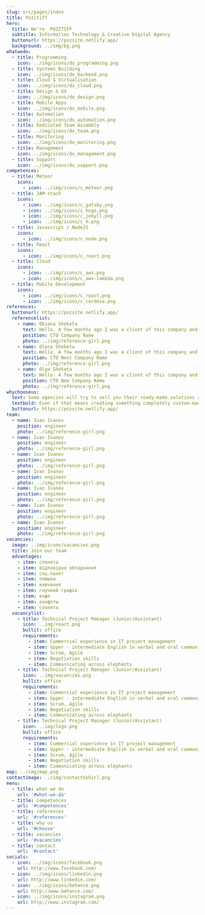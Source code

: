 ```yaml
---
slug: src/pages/index
title: Pozitiff
hero:
  title: We’re  POZITIFF
  subtitle: Information Technology & Creative Digital Agency
  buttonurl: https://pozsite.netlify.app/
  background: ../img/bg.png
whatwedo:
  - title: Programming
    icon: ../img/icons/do_programming.png
  - title: Systems Building
    icon: ../img/icons/do_backend.png
  - title: Cloud & Virtualisation
    icon: ../img/icons/do_cloud.png
  - title: Design & UX
    icon: ../img/icons/do_design.png
  - title: Mobile Apps
    icon: ../img/icons/do_mobile.png
  - title: Automation
    icon: ../img/icons/do_automation.png
  - title: Dedicated Team Assembly
    icon: ../img/icons/do_team.png
  - title: Monitoring
    icon: ../img/icons/do_monitoring.png
  - title: Management
    icon: ../img/icons/do_management.png
  - title: Support
    icon: ../img/icons/do_support.png
competences:
  - title: Meteor
    icons:
      - icon: ../img/icons/c_meteor.png
  - title: JAM-stack
    icons:
      - icon: ../img/icons/c_gatsby.png
      - icon: ../img/icons/c_hugo.png
      - icon: ../img/icons/c_jekyll.png
      - icon: ../img/icons/c_h.png
  - title: Javascript / NodeJS
    icons:
      - icon: ../img/icons/c_node.png
  - title: React
    icons:
      - icon: ../img/icons/c_react.png
  - title: Cloud
    icons:
      - icon: ../img/icons/c_aws.png
      - icon: ../img/icons/c_aws-lambda.png
  - title: Mobile Development
    icons:
      - icon: ../img/icons/c_react.png
      - icon: ../img/icons/c_cordova.png
references:
  buttonurl: https://pozsite.netlify.app/
  referencelist:
    - name: Oksana Sheketa
      text: Hello. A few months ago I was a client of this company and after finishing all of the work could strongly recommended this company. All of my requirements and marks was improved and in result I'm very happy!
      position: CTO Company Name
      photo: ../img/reference-girl.png
    - name: Olena Sheketa
      text: Hello. A few months ago I was a client of this company and after finishing all of the work could strongly recommended this company. All of my requirements and marks was improved and in result I'm very happy!
      position: CTO Next Company Name
      photo: ../img/reference-girl.png
    - name: Olga Sheketa
      text: Hello. A few months ago I was a client of this company and after finishing all of the work could strongly recommended this company. All of my requirements and marks was improved and in result I'm very happy!
      position: CTO New Company Name
      photo: ../img/reference-girl.png
whychooseus:
  text: Some agencies will try to sell you their ready-made solutions and/or technologies they are most comfortable using – not what you really need. What makes us different is that we are open to looking beyond what we know to find the optimal solution for every customer.
  textbold: Even if that means creating something completely custom-made.
  buttonurl: https://pozsite.netlify.app/
team:
  - name: Ivan Ivanov
    position: engineer
    photo: ../img/reference-girl.png
  - name: Ivan Ivanov
    position: engineer
    photo: ../img/reference-girl.png
  - name: Ivan Ivanov
    position: engineer
    photo: ../img/reference-girl.png
  - name: Ivan Ivanov
    position: engineer
    photo: ../img/reference-girl.png
  - name: Ivan Ivanov
    position: engineer
    photo: ../img/reference-girl.png
  - name: Ivan Ivanov
    position: engineer
    photo: ../img/reference-girl.png
  - name: Ivan Ivanov
    position: engineer
    photo: ../img/reference-girl.png
vacancies:
  image: ..img/icons/vacancies.png
  title: Join our team
  advantages:
    - item: слонята
    - item: відповідне обладнання
    - item: соц.пакет
    - item: плюшки
    - item: навчання
    - item: гнучкий графік
    - item: кофе
    - item: конфеты
    - item: слонята
  vacancylist:
    - title: Technical Project Manager (Junior/Assistant)
      icon: ..img/react.png
      bullit: office
      requirements:
        - item: Commercial experience in IT project management
        - item: Upper - intermediate English in verbal and oral communication
        - item: Scrum, Agile
        - item: Negotiation skills
        - item: Communicating across elephants
    - title: Technical Project Manager (Junior/Assistant)
      icon: ..img/vacancies.png
      bullit: office
      requirements:
        - item: Commercial experience in IT project management
        - item: Upper - intermediate English in verbal and oral communication
        - item: Scrum, Agile
        - item: Negotiation skills
        - item: Communicating across elephants
    - title: Technical Project Manager (Junior/Assistant)
      icon: ..img/logo.png
      bullit: office
      requirements:
        - item: Commercial experience in IT project management
        - item: Upper - intermediate English in verbal and oral communication
        - item: Scrum, Agile
        - item: Negotiation skills
        - item: Communicating across elephants
map: ../img/map.png
contactimage: ../img/contactUsGirl.png
menu:
  - title: what we do
    url: '#what-we-do'
  - title: competences
    url: '#competences'
  - title: references
    url: '#references'
  - title: why us
    url: '#choose'
  - title: vacancies
    url: '#vacancies'
  - title: contact
    url: '#contact'
socials:
  - icon: ../img/icons/facebook.png
    url: http://www.facebook.com/
  - icon: ../img/icons/linkedin.png
    url: http://www.linkedin.com/
  - icon: ../img/icons/behance.png
    url: http://www.behance.com/
  - icon: ../img/icons/instagram.png
    url: http://www.instagram.com/
---
```

